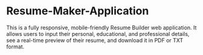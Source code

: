 # Resume-Maker-Application
This is a fully responsive, mobile-friendly Resume Builder web application. It allows users to input their personal, educational, and professional details, see a real-time preview of their resume, and download it in PDF or TXT format.
